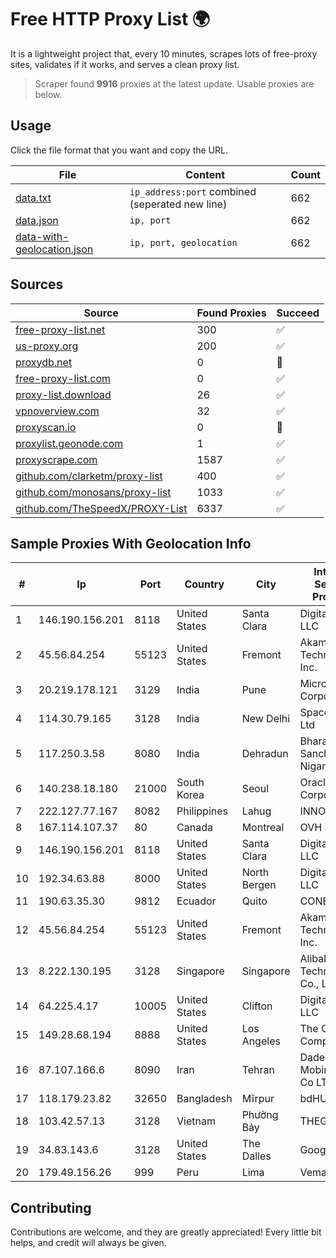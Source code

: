
# Free HTTP Proxy List 🌍

It is a lightweight project that, every 10 minutes, scrapes lots of free-proxy sites, validates if it works, and serves a clean proxy list.


> Scraper found **9916** proxies at the latest update. Usable proxies are below.

## Usage

Click the file format that you want and copy the URL.


|File|Content|Count|
|----|-------|-----|
|[data.txt](https://raw.githubusercontent.com/themiralay/Proxy-List-World/master/data.txt)|`ip_address:port` combined (seperated new line)|662|
|[data.json](https://raw.githubusercontent.com/themiralay/Proxy-List-World/master/data.json)|`ip, port`|662|
|[data-with-geolocation.json](https://raw.githubusercontent.com/themiralay/Proxy-List-World/master/data-with-geolocation.json)|`ip, port, geolocation`|662|

## Sources

|Source|Found Proxies|Succeed|
|------|-------------|-------|
|[free-proxy-list.net](https://free-proxy-list.net)|300|✅|
|[us-proxy.org](https://www.us-proxy.org)|200|✅|
|[proxydb.net](http://proxydb.net)|0|🚫|
|[free-proxy-list.com](https://free-proxy-list.com/?page=&port=&type%5B%5D=http&type%5B%5D=https&up_time=0&search=Search)|0|✅|
|[proxy-list.download](https://www.proxy-list.download/HTTP)|26|✅|
|[vpnoverview.com](https://vpnoverview.com/privacy/anonymous-browsing/free-proxy-servers)|32|✅|
|[proxyscan.io](https://www.proxyscan.io)|0|🚫|
|[proxylist.geonode.com](https://proxylist.geonode.com/api/proxy-list?limit=300&page=1&sort_by=lastChecked&sort_type=desc&protocols=http,https)|1|✅|
|[proxyscrape.com](https://api.proxyscrape.com/v2/?request=displayproxies&protocol=http&timeout=10000&country=all&ssl=all&anonymity=all)|1587|✅|
|[github.com/clarketm/proxy-list](https://raw.githubusercontent.com/clarketm/proxy-list/master/proxy-list-raw.txt)|400|✅|
|[github.com/monosans/proxy-list](https://raw.githubusercontent.com/monosans/proxy-list/main/proxies/http.txt)|1033|✅|
|[github.com/TheSpeedX/PROXY-List](https://raw.githubusercontent.com/TheSpeedX/PROXY-List/master/http.txt)|6337|✅|


## Sample Proxies With Geolocation Info

|#|Ip|Port|Country|City|Internet Service Provider|
|-|--|----|-------|----|-------------------------|
|1|146.190.156.201|8118|United States|Santa Clara|DigitalOcean, LLC|
|2|45.56.84.254|55123|United States|Fremont|Akamai Technologies, Inc.|
|3|20.219.178.121|3129|India|Pune|Microsoft Corporation|
|4|114.30.79.165|3128|India|New Delhi|Spacenet  Pvt Ltd|
|5|117.250.3.58|8080|India|Dehradun|Bharat Sanchar Nigam Ltd|
|6|140.238.18.180|21000|South Korea|Seoul|Oracle Corporation|
|7|222.127.77.167|8082|Philippines|Lahug|INNOVE|
|8|167.114.107.37|80|Canada|Montreal|OVH SAS|
|9|146.190.156.201|8118|United States|Santa Clara|DigitalOcean, LLC|
|10|192.34.63.88|8000|United States|North Bergen|DigitalOcean, LLC|
|11|190.63.35.30|9812|Ecuador|Quito|CONECEL|
|12|45.56.84.254|55123|United States|Fremont|Akamai Technologies, Inc.|
|13|8.222.130.195|3128|Singapore|Singapore|Alibaba (US) Technology Co., Ltd.|
|14|64.225.4.17|10005|United States|Clifton|DigitalOcean, LLC|
|15|149.28.68.194|8888|United States|Los Angeles|The Constant Company|
|16|87.107.166.6|8090|Iran|Tehran|Dade Pardazi Mobinhost Co LTD|
|17|118.179.23.82|32650|Bangladesh|Mīrpur|bdHUB|
|18|103.42.57.13|3128|Vietnam|Phường Bảy|THEGIOISO|
|19|34.83.143.6|3128|United States|The Dalles|Google LLC|
|20|179.49.156.26|999|Peru|Lima|Vemax S.A.C|



## Contributing

Contributions are welcome, and they are greatly appreciated! Every
little bit helps, and credit will always be given.

